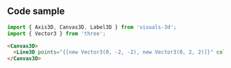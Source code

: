 ## Code sample

```js
import { Axis3D, Canvas3D, Label3D } from 'visuals-3d';
import { Vector3 } from 'three';
```

```html
<Canvas3D>
  <Line3D points="{[new Vector3(0, -2, -2), new Vector3(0, 2, 2)]}" color="{PrimeColor.red}" />
</Canvas3D>
```
